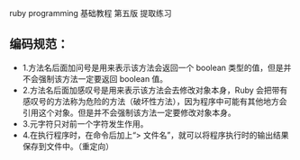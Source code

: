 ruby programming 基础教程 第五版 提取练习

## 编码规范：
- 1.方法名后面加问号是用来表示该方法会返回一个 boolean 类型的值，但是并不会强制该方法一定要返回 boolean 值。
- 2.方法名后面加感叹号是用来表示该方法会去修改对象本身，Ruby 会把带有感叹号的方法称为危险的方法（破坏性方法），因为程序中可能有其他地方会引用这个对象。但是并不会强制该方法一定要修改对象本身。
- 3.元字符只对前一个字符发生作用。
- 4.在执行程序时，在命令后加上“> 文件名”，就可以将程序执行时的输出结果保存到文件中。（重定向）

